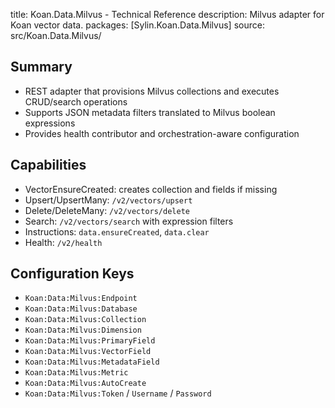 title: Koan.Data.Milvus - Technical Reference
description: Milvus adapter for Koan vector data.
packages: [Sylin.Koan.Data.Milvus]
source: src/Koan.Data.Milvus/

## Summary
- REST adapter that provisions Milvus collections and executes CRUD/search operations
- Supports JSON metadata filters translated to Milvus boolean expressions
- Provides health contributor and orchestration-aware configuration

## Capabilities
- VectorEnsureCreated: creates collection and fields if missing
- Upsert/UpsertMany: `/v2/vectors/upsert`
- Delete/DeleteMany: `/v2/vectors/delete`
- Search: `/v2/vectors/search` with expression filters
- Instructions: `data.ensureCreated`, `data.clear`
- Health: `/v2/health`

## Configuration Keys
- `Koan:Data:Milvus:Endpoint`
- `Koan:Data:Milvus:Database`
- `Koan:Data:Milvus:Collection`
- `Koan:Data:Milvus:Dimension`
- `Koan:Data:Milvus:PrimaryField`
- `Koan:Data:Milvus:VectorField`
- `Koan:Data:Milvus:MetadataField`
- `Koan:Data:Milvus:Metric`
- `Koan:Data:Milvus:AutoCreate`
- `Koan:Data:Milvus:Token` / `Username` / `Password`
